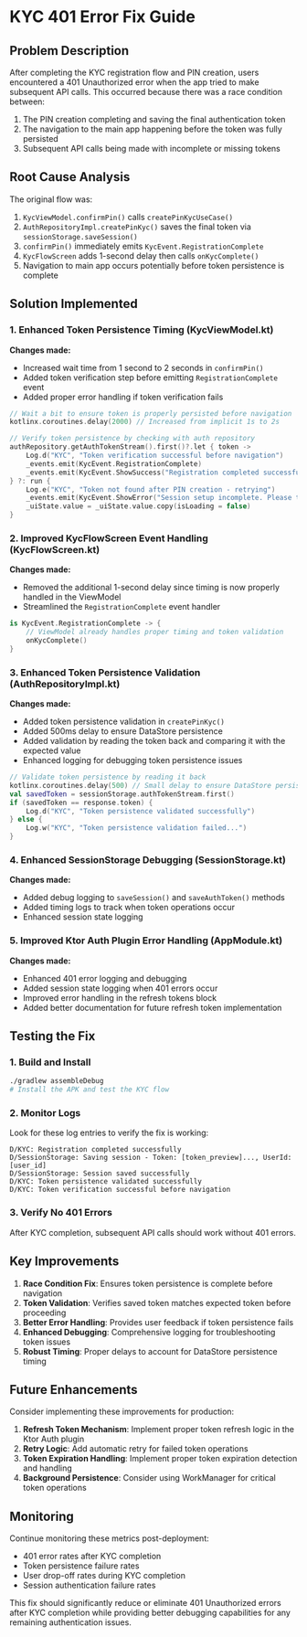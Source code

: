 # KYC 401 Error Fix Guide

## Problem Description
After completing the KYC registration flow and PIN creation, users encountered a 401 Unauthorized error when the app tried to make subsequent API calls. This occurred because there was a race condition between:

1. The PIN creation completing and saving the final authentication token
2. The navigation to the main app happening before the token was fully persisted
3. Subsequent API calls being made with incomplete or missing tokens

## Root Cause Analysis

The original flow was:
1. `KycViewModel.confirmPin()` calls `createPinKycUseCase()`
2. `AuthRepositoryImpl.createPinKyc()` saves the final token via `sessionStorage.saveSession()`
3. `confirmPin()` immediately emits `KycEvent.RegistrationComplete`
4. `KycFlowScreen` adds 1-second delay then calls `onKycComplete()`
5. Navigation to main app occurs potentially before token persistence is complete

## Solution Implemented

### 1. Enhanced Token Persistence Timing (KycViewModel.kt)

**Changes made:**
- Increased wait time from 1 second to 2 seconds in `confirmPin()`
- Added token verification step before emitting `RegistrationComplete` event
- Added proper error handling if token verification fails

```kotlin
// Wait a bit to ensure token is properly persisted before navigation
kotlinx.coroutines.delay(2000) // Increased from implicit 1s to 2s

// Verify token persistence by checking with auth repository
authRepository.getAuthTokenStream().first()?.let { token ->
    Log.d("KYC", "Token verification successful before navigation")
    _events.emit(KycEvent.RegistrationComplete)
    _events.emit(KycEvent.ShowSuccess("Registration completed successfully!"))
} ?: run {
    Log.e("KYC", "Token not found after PIN creation - retrying")
    _events.emit(KycEvent.ShowError("Session setup incomplete. Please try again."))
    _uiState.value = _uiState.value.copy(isLoading = false)
}
```

### 2. Improved KycFlowScreen Event Handling (KycFlowScreen.kt)

**Changes made:**
- Removed the additional 1-second delay since timing is now properly handled in the ViewModel
- Streamlined the `RegistrationComplete` event handler

```kotlin
is KycEvent.RegistrationComplete -> {
    // ViewModel already handles proper timing and token validation
    onKycComplete()
}
```

### 3. Enhanced Token Persistence Validation (AuthRepositoryImpl.kt)

**Changes made:**
- Added token persistence validation in `createPinKyc()`
- Added 500ms delay to ensure DataStore persistence
- Added validation by reading the token back and comparing it with the expected value
- Enhanced logging for debugging token persistence issues

```kotlin
// Validate token persistence by reading it back
kotlinx.coroutines.delay(500) // Small delay to ensure DataStore persistence
val savedToken = sessionStorage.authTokenStream.first()
if (savedToken == response.token) {
    Log.d("KYC", "Token persistence validated successfully")
} else {
    Log.w("KYC", "Token persistence validation failed...")
}
```

### 4. Enhanced SessionStorage Debugging (SessionStorage.kt)

**Changes made:**
- Added debug logging to `saveSession()` and `saveAuthToken()` methods
- Added timing logs to track when token operations occur
- Enhanced session state logging

### 5. Improved Ktor Auth Plugin Error Handling (AppModule.kt)

**Changes made:**
- Enhanced 401 error logging and debugging
- Added session state logging when 401 errors occur
- Improved error handling in the refresh tokens block
- Added better documentation for future refresh token implementation

## Testing the Fix

### 1. Build and Install
```bash
./gradlew assembleDebug
# Install the APK and test the KYC flow
```

### 2. Monitor Logs
Look for these log entries to verify the fix is working:

```
D/KYC: Registration completed successfully
D/SessionStorage: Saving session - Token: [token_preview]..., UserId: [user_id]
D/SessionStorage: Session saved successfully
D/KYC: Token persistence validated successfully
D/KYC: Token verification successful before navigation
```

### 3. Verify No 401 Errors
After KYC completion, subsequent API calls should work without 401 errors.

## Key Improvements

1. **Race Condition Fix**: Ensures token persistence is complete before navigation
2. **Token Validation**: Verifies saved token matches expected token before proceeding
3. **Better Error Handling**: Provides user feedback if token persistence fails
4. **Enhanced Debugging**: Comprehensive logging for troubleshooting token issues
5. **Robust Timing**: Proper delays to account for DataStore persistence timing

## Future Enhancements

Consider implementing these improvements for production:

1. **Refresh Token Mechanism**: Implement proper token refresh logic in the Ktor Auth plugin
2. **Retry Logic**: Add automatic retry for failed token operations
3. **Token Expiration Handling**: Implement proper token expiration detection and handling
4. **Background Persistence**: Consider using WorkManager for critical token operations

## Monitoring

Continue monitoring these metrics post-deployment:
- 401 error rates after KYC completion
- Token persistence failure rates
- User drop-off rates during KYC completion
- Session authentication failure rates

This fix should significantly reduce or eliminate 401 Unauthorized errors after KYC completion while providing better debugging capabilities for any remaining authentication issues.